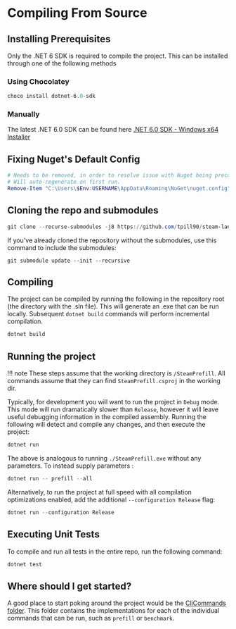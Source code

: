 # Compiling From Source

## Installing Prerequisites

Only the .NET 6 SDK is required to compile the project.  This can be installed through one of the following methods

### Using Chocolatey
```powershell
choco install dotnet-6.0-sdk
```

### Manually
The latest .NET 6.0 SDK can be found here  [.NET 6.0 SDK - Windows x64 Installer](https://download.visualstudio.microsoft.com/download/pr/deb4711b-7bbc-4afa-8884-9f2b964797f2/fb603c451b2a6e0a2cb5372d33ed68b9/dotnet-sdk-6.0.300-win-x64.exe)

## Fixing Nuget's Default Config 

```powershell
# Needs to be removed, in order to resolve issue with Nuget being preconfigured wrong.  
# Will auto-regenerate on first run.
Remove-Item "C:\Users\$Env:USERNAME\AppData\Roaming\NuGet\nuget.config"
```

## Cloning the repo and submodules

```powershell
git clone --recurse-submodules -j8 https://github.com/tpill90/steam-lancache-prefill.git
```
If you've already cloned the repository without the submodules, use this command to include the submodules:
```
git submodule update --init --recursive
```

## Compiling

The project can be compiled by running the following in the repository root (the directory with the .sln file).  This will generate an .exe that can be run locally.  Subsequent `dotnet build` commands will perform incremental compilation.

```powershell
dotnet build
```

## Running the project

!!! note
    These steps assume that the working directory is `/SteamPrefill`.  All commands assume that they can find `SteamPrefill.csproj` in the working dir.

Typically, for development you will want to run the project in `Debug` mode.  This mode will run dramatically slower than `Release`, however it will leave useful debugging information in the compiled assembly.  Running the following will detect and compile any changes, and then execute the project:
```powershell
dotnet run
```

The above is analogous to running `./SteamPrefill.exe` without any parameters.  To instead supply parameters :
```powershell
dotnet run -- prefill --all
```

Alternatively, to run the project at full speed with all compilation optimizations enabled, add the additional `--configuration Release` flag:
```powershell
dotnet run --configuration Release
```

## Executing Unit Tests

To compile and run all tests in the entire repo, run the following command:
```powershell
dotnet test
```

## Where should I get started?

A good place to start poking around the project would be the [CliCommands folder](https://github.com/tpill90/steam-lancache-prefill/tree/master/SteamPrefill/CliCommands).  This folder contains the implementations for each of the individual commands that can be run, such as `prefill` or `benchmark`.  